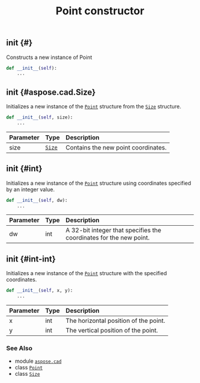 ﻿---
title: Point constructor
second_title: Aspose.CAD for Python via .NET API References
description: 
type: docs
weight: 10
url: /aspose.cad/point/__init__/
is_root: false
---

## __init__ {#}

Constructs a new instance of Point



```python
def __init__(self):
    ...
```




## __init__ {#aspose.cad.Size}

Initializes a new instance of the [`Point`](/cad/python-net/aspose.cad/point) structure from the [`Size`](/cad/python-net/aspose.cad/size) structure.



```python
def __init__(self, size):
    ...
```


| Parameter | Type | Description |
| :- | :- | :- |
| size | [`Size`](/cad/python-net/aspose.cad/size) | Contains the new point coordinates. |


## __init__ {#int}

Initializes a new instance of the [`Point`](/cad/python-net/aspose.cad/point) structure using coordinates specified by an integer value.



```python
def __init__(self, dw):
    ...
```


| Parameter | Type | Description |
| :- | :- | :- |
| dw | int | A 32-bit integer that specifies the coordinates for the new point. |


## __init__ {#int-int}

Initializes a new instance of the [`Point`](/cad/python-net/aspose.cad/point) structure with the specified coordinates.



```python
def __init__(self, x, y):
    ...
```


| Parameter | Type | Description |
| :- | :- | :- |
| x | int | The horizontal position of the point. |
| y | int | The vertical position of the point. |



### See Also
* module [`aspose.cad`](../../)
* class [`Point`](/cad/python-net/aspose.cad/point)
* class [`Size`](/cad/python-net/aspose.cad/size)
